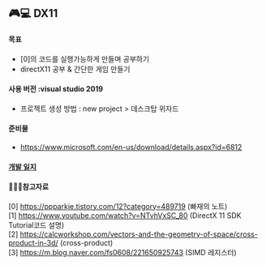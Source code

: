 ## 🎮💻 DX11

#### 목표
  - [0]의 코드를 실행가능하게 만들며 공부하기
  - directX11 공부 & 간단한 게임 만들기
#### 사용 버전 :visual studio 2019

- 프로젝트 생성 방법 :  new project > 데스크탑 위자드 
#### 준비물 
- https://www.microsoft.com/en-us/download/details.aspx?id=6812

#### [개발 일지](https://github.com/JuyeongHwang/DX11/blob/main/DevLog.md)
  

#### 📘📙📒참고자료

[0] https://ppparkje.tistory.com/12?category=489719 (빠재의 노트) <br>
[1] https://www.youtube.com/watch?v=NTvhVxSC_80 (DirectX 11 SDK Tutorial코드 설명) <br>
[2] https://calcworkshop.com/vectors-and-the-geometry-of-space/cross-product-in-3d/ (cross-product) <br>
[3] https://m.blog.naver.com/fs0608/221650925743 (SIMD 레지스터) <br>
